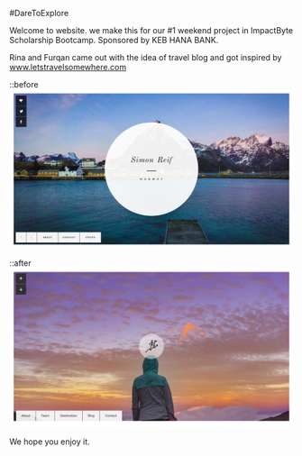 #DareToExplore

Welcome to website. we make this for our #1 weekend project in ImpactByte Scholarship Bootcamp.
Sponsored by KEB HANA BANK.

Rina and Furqan came out with the idea of travel blog and got inspired by www.letstravelsomewhere.com

::before
![alt text](https://github.com/daretoexplore/dare-to-explore/blob/master/assets/images/screenshot.png)

::after
![alt text](https://github.com/daretoexplore/dare-to-explore/blob/master/assets/images/screenshot1.png)

We hope you enjoy it.
